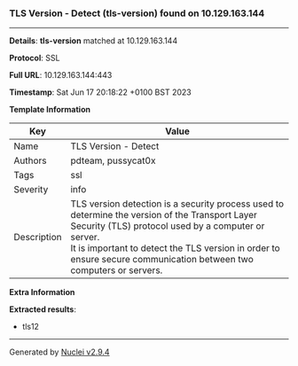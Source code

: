 ### TLS Version - Detect (tls-version) found on 10.129.163.144
---
**Details**: **tls-version**  matched at 10.129.163.144

**Protocol**: SSL

**Full URL**: 10.129.163.144:443

**Timestamp**: Sat Jun 17 20:18:22 +0100 BST 2023

**Template Information**

| Key | Value |
|---|---|
| Name | TLS Version - Detect |
| Authors | pdteam, pussycat0x |
| Tags | ssl |
| Severity | info |
| Description | TLS version detection is a security process used to determine the version of the Transport Layer Security (TLS) protocol used by a computer or server.<br>It is important to detect the TLS version in order to ensure secure communication between two computers or servers.<br> |

**Extra Information**

**Extracted results**:

- tls12



---
Generated by [Nuclei v2.9.4](https://github.com/projectdiscovery/nuclei)